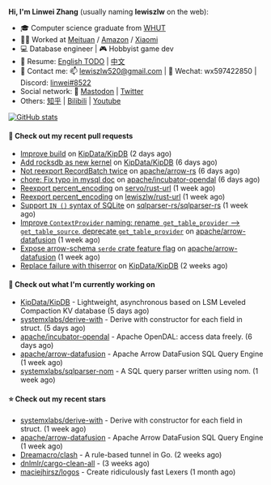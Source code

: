 **Hi, I'm Linwei Zhang** (usually naming **lewiszlw** on the web):
- 🎓 Computer science graduate from [WHUT](https://en.wikipedia.org/wiki/Wuhan_University_of_Technology)
- 👨‍💻 Worked at [Meituan](https://about.meituan.com/home) / [Amazon](https://www.amazon.com/) / [Xiaomi](https://www.mi.com/)
- 💻 Database engineer | 🎮 Hobbyist game dev
- 📄 Resume: [English TODO](https://github.com/lewiszlw/lewiszlw/blob/main/Resume_EN.md) | [中文](https://github.com/lewiszlw/lewiszlw/blob/main/Resume_CN.md)
- 📱 Contact me: 📫 [lewiszlw520@gmail.com](mailto:lewiszlw520@gmail.com) | 💬 Wechat: wx597422850 | Discord: [linwei#8522](http://discordapp.com/users/891664307035713576)
- Social network: 🦣 [Mastodon](https://mastodon.world/@lewiszlw) | [Twitter](https://twitter.com/lewiszlw)
- Others: [知乎](https://www.zhihu.com/people/tian-qian-zhu-wu-ya) | [Bilibili](https://space.bilibili.com/43876861) | [Youtube](https://www.youtube.com/channel/UCnvri1tqAjxsp9nGQ63zUNw)

[![GitHub stats](https://github-readme-stats.vercel.app/api?username=lewiszlw&count_private=true&show_icons=true&theme=solarized-dark&include_all_commits=true)](https://github.com/anuraghazra/github-readme-stats)

#### 🔨 Check out my recent pull requests

- [Improve build](https://github.com/KipData/KipDB/pull/54) on [KipData/KipDB](https://github.com/KipData/KipDB) (2 days ago)
- [Add rocksdb as new kernel](https://github.com/KipData/KipDB/pull/53) on [KipData/KipDB](https://github.com/KipData/KipDB) (6 days ago)
- [Not reexport RecordBatch twice](https://github.com/apache/arrow-rs/pull/4968) on [apache/arrow-rs](https://github.com/apache/arrow-rs) (6 days ago)
- [chore: Fix typo in mysql doc](https://github.com/apache/incubator-opendal/pull/3351) on [apache/incubator-opendal](https://github.com/apache/incubator-opendal) (6 days ago)
- [Reexport percent_encoding](https://github.com/servo/rust-url/pull/873) on [servo/rust-url](https://github.com/servo/rust-url) (1 week ago)
- [Reexport percent_encoding](https://github.com/lewiszlw/rust-url/pull/1) on [lewiszlw/rust-url](https://github.com/lewiszlw/rust-url) (1 week ago)
- [Support `IN ()` syntax of SQLite](https://github.com/sqlparser-rs/sqlparser-rs/pull/1005) on [sqlparser-rs/sqlparser-rs](https://github.com/sqlparser-rs/sqlparser-rs) (1 week ago)
- [Improve `ContextProvider` naming:  rename` get_table_provider` --&gt; `get_table_source`, deprecate `get_table_provider`](https://github.com/apache/arrow-datafusion/pull/7831) on [apache/arrow-datafusion](https://github.com/apache/arrow-datafusion) (1 week ago)
- [Expose arrow-schema `serde` crate feature flag](https://github.com/apache/arrow-datafusion/pull/7829) on [apache/arrow-datafusion](https://github.com/apache/arrow-datafusion) (1 week ago)
- [Replace failure with thiserror](https://github.com/KipData/KipDB/pull/52) on [KipData/KipDB](https://github.com/KipData/KipDB) (2 weeks ago)

#### 👷 Check out what I'm currently working on

- [KipData/KipDB](https://github.com/KipData/KipDB) -  Lightweight, asynchronous based on LSM Leveled Compaction KV database (5 days ago)
- [systemxlabs/derive-with](https://github.com/systemxlabs/derive-with) - Derive with constructor for each field in struct. (5 days ago)
- [apache/incubator-opendal](https://github.com/apache/incubator-opendal) - Apache OpenDAL: access data freely. (6 days ago)
- [apache/arrow-datafusion](https://github.com/apache/arrow-datafusion) - Apache Arrow DataFusion SQL Query Engine (1 week ago)
- [systemxlabs/sqlparser-nom](https://github.com/systemxlabs/sqlparser-nom) - A SQL query parser written using nom. (1 week ago)

#### ⭐ Check out my recent stars

- [systemxlabs/derive-with](https://github.com/systemxlabs/derive-with) - Derive with constructor for each field in struct. (1 week ago)
- [apache/arrow-datafusion](https://github.com/apache/arrow-datafusion) - Apache Arrow DataFusion SQL Query Engine (1 week ago)
- [Dreamacro/clash](https://github.com/Dreamacro/clash) - A rule-based tunnel in Go. (2 weeks ago)
- [dnlmlr/cargo-clean-all](https://github.com/dnlmlr/cargo-clean-all) -  (3 weeks ago)
- [maciejhirsz/logos](https://github.com/maciejhirsz/logos) - Create ridiculously fast Lexers (1 month ago)
